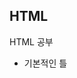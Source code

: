 ## HTML
HTML 공부

- 기본적인 틀
<!DOCTYPE html>
<html>
    <head>
        <title></title>
    </head>
    <body>
    </body>
</html>
